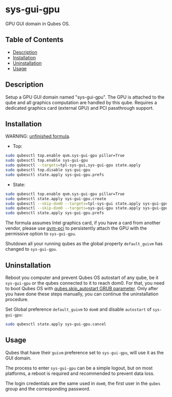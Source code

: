 # sys-gui-gpu

GPU GUI domain in Qubes OS.

## Table of Contents

*   [Description](#description)
*   [Installation](#installation)
*   [Uninstallation](#uninstallation)
*   [Usage](#usage)

## Description

Setup a GPU GUI domain named "sys-gui-gpu". The GPU is attached to the qube
and all graphics computation are handled by this qube. Requires a dedicated
graphics card (external GPU) and PCI passthrough support.

## Installation

WARNING: [unfinished formula](../../docs/TROUBLESHOOT.md#no-support-for-unfinished-formulas).

*   Top:

```sh
sudo qubesctl top.enable qvm.sys-gui-gpu pillar=True
sudo qubesctl top.enable sys-gui-gpu
sudo qubesctl --targets=tpl-sys-gui,sys-gui-gpu state.apply
sudo qubesctl top.disable sys-gui-gpu
sudo qubesctl state.apply sys-gui-gpu.prefs
```

*   State:

<!-- pkg:begin:post-install -->

```sh
sudo qubesctl top.enable qvm.sys-gui-gpu pillar=True
sudo qubesctl state.apply sys-gui-gpu.create
sudo qubesctl --skip-dom0 --targets=tpl-sys-gui state.apply sys-gui-gpu.install
sudo qubesctl --skip-dom0 --targets=sys-gui-gpu state.apply sys-gui-gpu.configure
sudo qubesctl state.apply sys-gui-gpu.prefs
```

<!-- pkg:end:post-install -->

The formula assumes Intel graphics card, if you have a card from another
vendor, please use
[qvm-pci](https://www.qubes-os.org/doc/how-to-use-pci-devices/#qvm-pci-usage)
to persistently attach the GPU with the permissive option to `sys-gui-gpu`.

Shutdown all your running qubes as the global property `default_guivm` has
changed to `sys-gui-gpu`.

## Uninstallation

Reboot you computer and prevent Qubes OS autostart of any qube, be it
`sys-gui-gpu` or the qubes connected to it to reach dom0. For that, you need to
boot Qubes OS with
[qubes.skip_autostart GRUB parameter](https://www.qubes-os.org/doc/autostart-troubleshooting/).
Only after you have done these steps manually, you can continue the
uninstallation procedure.

Set Global preference `default_guivm` to `dom0` and disable `autostart` of
`sys-gui-gpu`:

```sh
sudo qubesctl state.apply sys-gui-gpu.cancel
```

## Usage

Qubes that have their `guivm` preference set to `sys-gui-gpu`, will use it as
the GUI domain.

The process to enter `sys-gui-gpu` can be a simple logout, but on most
platforms, a reboot is required and recommended to prevent data loss.

The login credentials are the same used in `dom0`, the first user in the
`qubes` group and the corresponding password.
